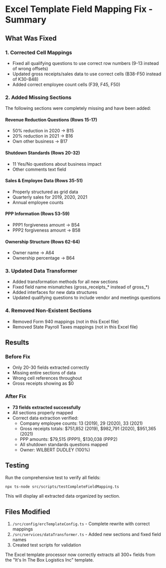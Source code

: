 # Excel Template Field Mapping Fix - Summary

## What Was Fixed

### 1. **Corrected Cell Mappings**
- Fixed all qualifying questions to use correct row numbers (9-13 instead of wrong offsets)
- Updated gross receipts/sales data to use correct cells (B38-F50 instead of K30-B48)
- Added correct employee count cells (F39, F45, F50)

### 2. **Added Missing Sections**
The following sections were completely missing and have been added:

#### Revenue Reduction Questions (Rows 15-17)
- 50% reduction in 2020 → B15
- 20% reduction in 2021 → B16
- Own other business → B17

#### Shutdown Standards (Rows 20-32)
- 11 Yes/No questions about business impact
- Other comments text field

#### Sales & Employee Data (Rows 35-51)
- Properly structured as grid data
- Quarterly sales for 2019, 2020, 2021
- Annual employee counts

#### PPP Information (Rows 53-59)
- PPP1 forgiveness amount → B54
- PPP2 forgiveness amount → B58

#### Ownership Structure (Rows 62-64)
- Owner name → A64
- Ownership percentage → B64

### 3. **Updated Data Transformer**
- Added transformation methods for all new sections
- Fixed field name mismatches (gross_receipts_* instead of gross_*)
- Added interfaces for new data structures
- Updated qualifying questions to include vendor and meetings questions

### 4. **Removed Non-Existent Sections**
- Removed Form 940 mappings (not in this Excel file)
- Removed State Payroll Taxes mappings (not in this Excel file)

## Results

### Before Fix
- Only 20-30 fields extracted correctly
- Missing entire sections of data
- Wrong cell references throughout
- Gross receipts showing as $0

### After Fix
- **73 fields extracted successfully**
- All sections properly mapped
- Correct data extraction verified:
  - Company employee counts: 13 (2019), 29 (2020), 33 (2021)
  - Gross receipts totals: $751,852 (2019), $982,791 (2020), $951,365 (2021)
  - PPP amounts: $79,515 (PPP1), $130,038 (PPP2)
  - All shutdown standards questions mapped
  - Owner: WILBERT DUDLEY (100%)

## Testing

Run the comprehensive test to verify all fields:
```bash
npx ts-node src/scripts/testCompleteFieldMapping.ts
```

This will display all extracted data organized by section.

## Files Modified

1. `/src/config/ercTemplateConfig.ts` - Complete rewrite with correct mappings
2. `/src/services/dataTransformer.ts` - Added new sections and fixed field names
3. Created test scripts for validation

The Excel template processor now correctly extracts all 300+ fields from the "It's In The Box Logistics Inc" template.